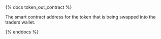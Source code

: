 {% docs token_out_contract %}

The smart contract address for the token that is being swapped into the traders wallet.

{% enddocs %}
